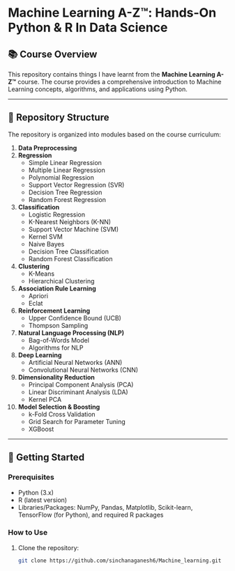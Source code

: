 # Machine Learning A-Z™: Hands-On Python & R In Data Science  

## 📚 Course Overview  
This repository contains things I have learnt from the **Machine Learning A-Z™** course. The course provides a comprehensive introduction to Machine Learning concepts, algorithms, and applications using Python.   

---

## 📂 Repository Structure  
The repository is organized into modules based on the course curriculum:  

1. **Data Preprocessing**  
2. **Regression**  
   - Simple Linear Regression  
   - Multiple Linear Regression  
   - Polynomial Regression  
   - Support Vector Regression (SVR)  
   - Decision Tree Regression  
   - Random Forest Regression  
3. **Classification**  
   - Logistic Regression  
   - K-Nearest Neighbors (K-NN)  
   - Support Vector Machine (SVM)  
   - Kernel SVM  
   - Naive Bayes  
   - Decision Tree Classification  
   - Random Forest Classification  
4. **Clustering**  
   - K-Means  
   - Hierarchical Clustering  
5. **Association Rule Learning**  
   - Apriori  
   - Eclat  
6. **Reinforcement Learning**  
   - Upper Confidence Bound (UCB)  
   - Thompson Sampling  
7. **Natural Language Processing (NLP)**  
   - Bag-of-Words Model  
   - Algorithms for NLP  
8. **Deep Learning**  
   - Artificial Neural Networks (ANN)  
   - Convolutional Neural Networks (CNN)  
9. **Dimensionality Reduction**  
   - Principal Component Analysis (PCA)  
   - Linear Discriminant Analysis (LDA)  
   - Kernel PCA  
10. **Model Selection & Boosting**  
    - k-Fold Cross Validation  
    - Grid Search for Parameter Tuning  
    - XGBoost  

---

## 🚀 Getting Started  

### Prerequisites  
- Python (3.x)  
- R (latest version)  
- Libraries/Packages: NumPy, Pandas, Matplotlib, Scikit-learn, TensorFlow (for Python), and required R packages  

### How to Use  
1. Clone the repository:  
   ```bash  
   git clone https://github.com/sinchanaganesh6/Machine_learning.git 
   
